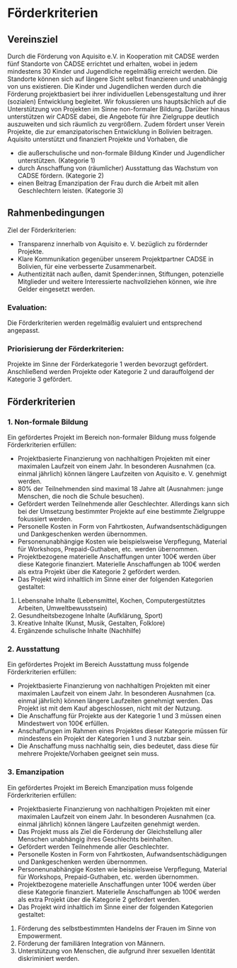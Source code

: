 
# Förderkriterien
## Vereinsziel

Durch die Förderung von Aquisito e.V. in Kooperation mit CADSE werden fünf Standorte von CADSE errichtet und erhalten, wobei in jedem mindestens 30 Kinder und Jugendliche regelmäßig erreicht werden. Die Standorte können sich auf längere Sicht selbst finanzieren und unabhängig von uns existieren. Die Kinder und Jugendlichen werden durch die Förderung projektbasiert bei ihrer individuellen Lebensgestaltung und ihrer (sozialen) Entwicklung begleitet. Wir fokussieren uns hauptsächlich auf die Unterstützung von Projekten im Sinne non-formaler Bildung. Darüber hinaus unterstützen wir CADSE dabei, die Angebote für ihre Zielgruppe deutlich auszuweiten und sich räumlich zu vergrößern. Zudem fördert unser Verein Projekte, die zur emanzipatorischen Entwicklung in Bolivien beitragen.
Aquisito unterstützt und finanziert Projekte und Vorhaben, die
- die außerschulische und non-formale Bildung Kinder und Jugendlicher unterstützen. (Kategorie 1)
- durch Anschaffung von (räumlicher) Ausstattung das Wachstum von CADSE fördern. (Kategorie 2)
- einen Beitrag Emanzipation der Frau durch die Arbeit mit allen Geschlechtern leisten. (Kategorie 3)

## Rahmenbedingungen

Ziel der Förderkriterien:
- Transparenz innerhalb von Aquisito e. V. bezüglich zu fördernder Projekte.
- Klare Kommunikation gegenüber unserem Projektpartner CADSE in Bolivien, für eine verbesserte Zusammenarbeit.
- Authentizität nach außen, damit Spender:innen, Stiftungen, potenzielle Mitglieder und weitere Interessierte nachvollziehen können, wie ihre Gelder eingesetzt werden.

### Evaluation:
Die Förderkriterien werden regelmäßig evaluiert und entsprechend angepasst.
### Priorisierung der Förderkriterien:
Projekte im Sinne der Förderkategorie 1 werden bevorzugt gefördert. Anschließend werden Projekte oder Kategorie 2 und darauffolgend der Kategorie 3 gefördert.

## Förderkriterien
### 1. Non-formale Bildung

Ein gefördertes Projekt im Bereich non-formaler Bildung muss folgende Förderkriterien erfüllen:
- Projektbasierte Finanzierung von nachhaltigen Projekten mit einer maximalen Laufzeit von einem Jahr. In besonderen Ausnahmen (ca. einmal jährlich) können längere Laufzeiten von Aquisito e. V. genehmigt werden.
- 80% der Teilnehmenden sind maximal 18 Jahre alt (Ausnahmen: junge Menschen, die noch die Schule besuchen).
- Gefördert werden Teilnehmende aller Geschlechter. Allerdings kann sich bei der Umsetzung bestimmter Projekte auf eine bestimmte Zielgruppe fokussiert werden.
- Personelle Kosten in Form von Fahrtkosten, Aufwandsentschädigungen und Dankgeschenken werden übernommen.
- Personenunabhängige Kosten wie beispielsweise Verpflegung, Material für Workshops, Prepaid-Guthaben, etc. werden übernommen.
- Projektbezogene materielle Anschaffungen unter 100€ werden über diese Kategorie finanziert. Materielle Anschaffungen ab 100€ werden als extra Projekt über die Kategorie 2 gefördert werden.
- Das Projekt wird inhaltlich im Sinne einer der folgenden Kategorien gestaltet:
1. Lebensnahe Inhalte (Lebensmittel, Kochen, Computergestütztes Arbeiten, Umweltbewusstsein)
2. Gesundheitsbezogene Inhalte (Aufklärung, Sport)
3. Kreative Inhalte (Kunst, Musik, Gestalten, Folklore)
4. Ergänzende schulische Inhalte (Nachhilfe)

### 2. Ausstattung

Ein gefördertes Projekt im Bereich Ausstattung muss folgende Förderkriterien erfüllen:
- Projektbasierte Finanzierung von nachhaltigen Projekten mit einer maximalen Laufzeit von einem Jahr. In besonderen Ausnahmen (ca. einmal jährlich) können längere Laufzeiten genehmigt werden. Das Projekt ist mit dem Kauf abgeschlossen, nicht mit der Nutzung.
- Die Anschaffung für Projekte aus der Kategorie 1 und 3 müssen einen Mindestwert von 100€ erfüllen.
- Anschaffungen im Rahmen eines Projektes dieser Kategorie müssen für mindestens ein Projekt der Kategorien 1 und 3 nutzbar sein.
- Die Anschaffung muss nachhaltig sein, dies bedeutet, dass diese für mehrere Projekte/Vorhaben geeignet sein muss.

### 3. Emanzipation

Ein gefördertes Projekt im Bereich Emanzipation muss folgende Förderkriterien erfüllen:
- Projektbasierte Finanzierung von nachhaltigen Projekten mit einer maximalen Laufzeit von einem Jahr. In besonderen Ausnahmen (ca. einmal jährlich) können längere Laufzeiten genehmigt werden.
- Das Projekt muss als Ziel die Förderung der Gleichstellung aller Menschen unabhängig ihres Geschlechts beinhalten.
- Gefördert werden Teilnehmende aller Geschlechter.
- Personelle Kosten in Form von Fahrtkosten, Aufwandsentschädigungen und Dankgeschenken werden übernommen.
- Personenunabhängige Kosten wie beispielsweise Verpflegung, Material für Workshops, Prepaid-Guthaben, etc. werden übernommen.
- Projektbezogene materielle Anschaffungen unter 100€ werden über diese Kategorie finanziert. Materielle Anschaffungen ab 100€ werden als extra Projekt über die Kategorie 2 gefördert werden.
- Das Projekt wird inhaltlich im Sinne einer der folgenden Kategorien gestaltet:
1. Förderung des selbstbestimmten Handelns der Frauen im Sinne von Empowerment.
2. Förderung der familiären Integration von Männern.
3. Unterstützung von Menschen, die aufgrund ihrer sexuellen Identität diskriminiert werden.
